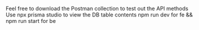 Feel free to download the Postman collection to test out the API methods
Use npx prisma studio to view the DB table contents
npm run dev for fe && npm run start for be
